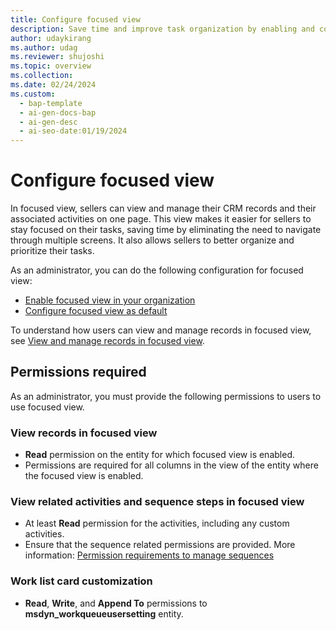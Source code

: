 ```yaml
---
title: Configure focused view
description: Save time and improve task organization by enabling and configuring focused view, allowing sellers to easily manage CRM records and associated activities on one page.
author: udaykirang
ms.author: udag
ms.reviewer: shujoshi
ms.topic: overview
ms.collection:
ms.date: 02/24/2024
ms.custom:
  - bap-template
  - ai-gen-docs-bap
  - ai-gen-desc
  - ai-seo-date:01/19/2024
---
```


# Configure focused view

In focused view, sellers can view and manage their CRM records and their associated activities on one page. This view makes it easier for sellers to stay focused on their tasks, saving time by eliminating the need to navigate through multiple screens. It also allows sellers to better organize and prioritize their tasks.

As an administrator, you can do the following configuration for focused view:

- [Enable focused view in your organization](enable-focused-view.md)
- [Configure focused view as default](set-focused-view-as-default.md)

To understand how users can view and manage records in focused view, see [View and manage records in focused view](focused-view.md).

## Permissions required

As an administrator, you must provide the following permissions to users to use focused view.

### View records in focused view

- **Read** permission on the entity for which focused view is enabled.
- Permissions are required for all columns in the view of the entity where the focused view is enabled.

### View related activities and sequence steps in focused view

- At least **Read** permission for the activities, including any custom activities.
- Ensure that the sequence related permissions are provided. More information: [Permission requirements to manage sequences](create-manage-sequences.md#permission-requirements-to-manage-sequences)

### Work list card customization

- **Read**, **Write**, and **Append To** permissions to **msdyn_workqueueusersetting** entity.
